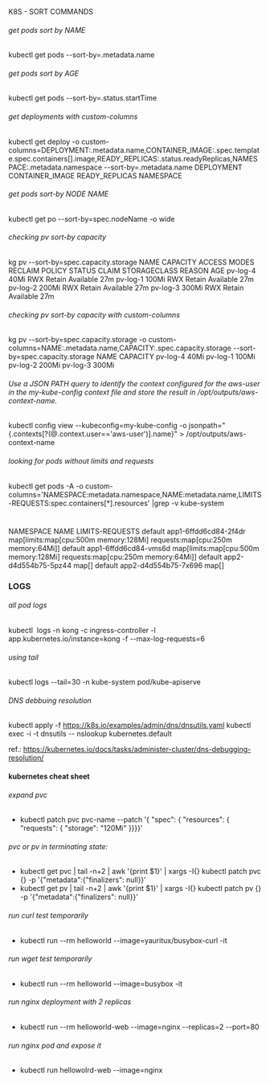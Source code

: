 K8S - SORT COMMANDS

###### get pods sort by NAME
kubectl get pods --sort-by=.metadata.name


###### get pods sort by AGE
kubectl get pods --sort-by=.status.startTime 

###### get deployments with custom-columns
kubectl get deploy -o custom-columns=DEPLOYMENT:.metadata.name,CONTAINER_IMAGE:.spec.template.spec.containers[].image,READY_REPLICAS:.status.readyReplicas,NAMESPACE:.metadata.namespace --sort-by=.metadata.name
DEPLOYMENT   CONTAINER_IMAGE   READY_REPLICAS   NAMESPACE

###### get pods sort-by NODE NAME

kubectl get po --sort-by=spec.nodeName -o wide


###### checking pv sort-by capacity

 kg pv --sort-by=spec.capacity.storage
NAME       CAPACITY   ACCESS MODES   RECLAIM POLICY   STATUS      CLAIM   STORAGECLASS   REASON   AGE
pv-log-4   40Mi       RWX            Retain           Available                                   27m
pv-log-1   100Mi      RWX            Retain           Available                                   27m
pv-log-2   200Mi      RWX            Retain           Available                                   27m
pv-log-3   300Mi      RWX            Retain           Available                                   27m



###### checking pv sort-by capacity with custom-columns

kg pv --sort-by=spec.capacity.storage -o custom-columns=NAME:.metadata.name,CAPACITY:.spec.capacity.storage --sort-by=spec.capacity.storage
NAME       CAPACITY
pv-log-4   40Mi
pv-log-1   100Mi
pv-log-2   200Mi
pv-log-3   300Mi


###### Use a JSON PATH query to identify the context configured for the aws-user in the my-kube-config context file and store the result in /opt/outputs/aws-context-name.

kubectl config view --kubeconfig=my-kube-config -o jsonpath="{.contexts[?(@.context.user=='aws-user')].name}" > /opt/outputs/aws-context-name


###### looking for pods without limits and requests 

kubectl get pods -A -o custom-columns='NAMESPACE:metadata.namespace,NAME:metadata.name,LIMITS-REQUESTS:spec.containers[*].resources' |grep -v kube-system

#
NAMESPACE        NAME                                                        LIMITS-REQUESTS
default          app1-6ffdd6cd84-2f4dr                                       map[limits:map[cpu:500m memory:128Mi] requests:map[cpu:250m memory:64Mi]]
default          app1-6ffdd6cd84-vms6d                                       map[limits:map[cpu:500m memory:128Mi] requests:map[cpu:250m memory:64Mi]]
default          app2-d4d554b75-5pz44                                        map[]
default          app2-d4d554b75-7x696                                        map[]



### LOGS


###### all pod logs
kubectl  logs -n kong -c ingress-controller -l app.kubernetes.io/instance=kong -f --max-log-requests=6

###### using tail
kubectl logs --tail=30 -n kube-system pod/kube-apiserve



###### DNS debbuing resolution
kubectl apply -f https://k8s.io/examples/admin/dns/dnsutils.yaml
kubectl exec -i -t dnsutils -- nslookup kubernetes.default

ref.: https://kubernetes.io/docs/tasks/administer-cluster/dns-debugging-resolution/


#### kubernetes cheat sheet

###### expand pvc
- kubectl patch pvc pvc-name --patch '{ "spec": { "resources": { "requests": { "storage": "120Mi" }}}}'


###### pvc or pv in terminating state:
- kubectl get pvc | tail -n+2 | awk '{print $1}' | xargs -I{} kubectl patch pvc {} -p '{"metadata":{"finalizers": null}}'
- kubectl get pv | tail -n+2 | awk '{print $1}' | xargs -I{} kubectl patch pv {} -p '{"metadata":{"finalizers": null}}'

###### run curl test temporarily
- kubectl run --rm helloworld --image=yauritux/busybox-curl -it

###### run wget test temporarily
- kubectl run --rm helloworld --image=busybox -it

###### run nginx deployment with 2 replicas
- kubectl run --rm helloworld-web --image=nginx --replicas=2 --port=80

###### run nginx pod and expose it
- kubectl run hellowolrd-web --image=nginx
